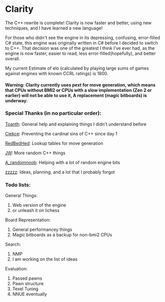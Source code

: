 # Clarity

The C++ rewrite is complete! Clarity is now faster and better, using new techniques, and I have learned a new language!

For those who didn't see the engine in its depressing, confusing, error-filled C# state, this engine was originally written in C# before I decided to switch to C++. That decision was one of the greatest I think I've ever had, as the engine is now faster, easier to read, less error-filled(hopefully), and better overall.

My current Estimate of elo (calculated by playing large sums of games against engines with known CCRL ratings) is 1800.

#### Warning: Clarity currently uses pext for move generation, which means that CPUs without BMI2 or CPUs with a slow implementation (Zen 2 or earlier) will not be able to use it, A replacement (magic bitboards) is underway.

### Special Thanks (in no particular order):

  [Toanth](https://github.com/toanth): General help and explaining things I didn't understand before
  
  [Ciekce](https://github.com/Ciekce): Preventing the cardinal sins of C++ since day 1
  
  [RedBedHed](https://github.com/RedBedHed): Lookup tables for move generation
  
  [JW](https://github.com/jw1912): More random C++ things
  
  [A_randomnoob](https://github.com/mcthouacbb): Helping with a lot of random engine bits

  [zzzzz](https://github.com/zzzzz151/): Ideas, planning, and a lot that I probably forgot

### Todo lists:

General Things:
  1. Web version of the engine
  2. or unleash it on lichess

Board Representation:
  1. General performancey things
  2. Magic bitboards as a backup for non-bmi2 CPUs

Search:
  1. NMP
  2. I am working on the list of ideas

Evaluation:
  1. Passed pawns
  2. Pawn structure
  3. Texel Tuning
  4. NNUE eventually
